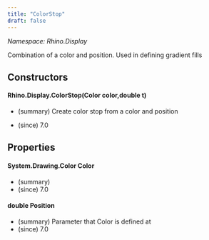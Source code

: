 ```yaml
---
title: "ColorStop"
draft: false
---
```


*Namespace: Rhino.Display*

   Combination of a color and position. Used in defining gradient fills
   
## Constructors
#### Rhino.Display.ColorStop(Color color,double t)
- (summary) 
     Create color stop from a color and position
     
- (since) 7.0
## Properties
#### System.Drawing.Color Color
- (summary) 
- (since) 7.0
#### double Position
- (summary)  Parameter that Color is defined at 
- (since) 7.0

